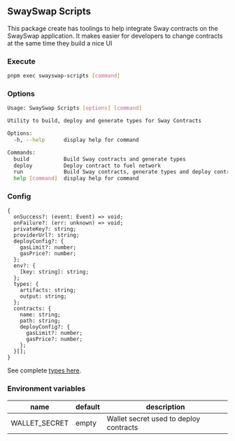 ## SwaySwap Scripts

This package create has toolings to help integrate Sway contracts
on the SwaySwap application. It makes easier for developers to
change contracts at the same time they build a nice UI

### Execute

```sh
pnpm exec swayswap-scripts [command]
```

### Options

```sh
Usage: SwaySwap Scripts [options] [command]

Utility to build, deploy and generate types for Sway Contracts

Options:
  -h, --help      display help for command

Commands:
  build           Build Sway contracts and generate types
  deploy          Deploy contract to fuel network
  run             Build Sway contracts, generate types and deploy contracts to fuel network
  help [command]  display help for command
```

### Config

```
{
  onSuccess?: (event: Event) => void;
  onFailure?: (err: unknown) => void;
  privateKey?: string;
  providerUrl?: string;
  deployConfig?: {
    gasLimit?: number;
    gasPrice?: number;
  };
  env?: {
    [key: string]: string;
  };
  types: {
    artifacts: string;
    output: string;
  };
  contracts: {
    name: string;
    path: string;
    deployConfig?: {
      gasLimit?: number;
      gasPrice?: number;
    };
  }[];
}
```

See complete [types here](./src/types.ts).

### Environment variables

| name          | default | description                            |
| ------------- | ------- | -------------------------------------- |
| WALLET_SECRET | empty   | Wallet secret used to deploy contracts |
